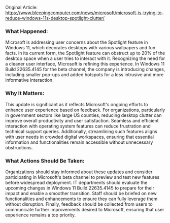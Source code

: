 Original Article: https://www.bleepingcomputer.com/news/microsoft/microsoft-is-trying-to-reduce-windows-11s-desktop-spotlight-clutter/

### What Happened:

Microsoft is addressing user concerns about the Spotlight feature in Windows 11, which decorates desktops with various wallpapers and fun facts. In its current form, the Spotlight feature can obstruct up to 20% of the desktop space when a user tries to interact with it. Recognizing the need for a cleaner user interface, Microsoft is refining this experience. In Windows 11 Build 22635.4145 for the beta channel, the company is introducing changes, including smaller pop-ups and added hotspots for a less intrusive and more informative interaction.

### Why It Matters:

This update is significant as it reflects Microsoft's ongoing efforts to enhance user experience based on feedback. For organizations, particularly in government sectors like large US counties, reducing desktop clutter can improve overall productivity and user satisfaction. Seamless and efficient interaction with operating system features can reduce frustration and technical support queries. Additionally, streamlining such features aligns with user needs in crowded digital workspaces, ensuring that essential information and functionalities remain accessible without unnecessary obstructions.

### What Actions Should Be Taken:

Organizations should stay informed about these updates and consider participating in Microsoft's beta channel to preview and test new features before widespread deployment. IT departments should evaluate the upcoming changes in Windows 11 Build 22635.4145 to prepare for their impact and enable a smoother transition. Staff should be briefed on new functionalities and enhancements to ensure they can fully leverage them without disruption. Finally, feedback should be collected from users to communicate further improvements desired to Microsoft, ensuring that user experience remains a top priority.